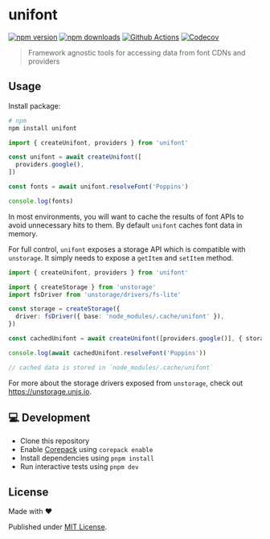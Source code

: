 # unifont

[![npm version][npm-version-src]][npm-version-href]
[![npm downloads][npm-downloads-src]][npm-downloads-href]
[![Github Actions][github-actions-src]][github-actions-href]
[![Codecov][codecov-src]][codecov-href]

> Framework agnostic tools for accessing data from font CDNs and providers

## Usage

Install package:

```sh
# npm
npm install unifont
```

```js
import { createUnifont, providers } from 'unifont'

const unifont = await createUnifont([
  providers.google(),
])

const fonts = await unifont.resolveFont('Poppins')

console.log(fonts)
```

In most environments, you will want to cache the results of font APIs to avoid unnecessary hits to them. By default `unifont` caches font data in memory.

For full control, `unifont` exposes a storage API which is compatible with `unstorage`. It simply needs to expose a `getItem` and `setItem` method.

```ts
import { createUnifont, providers } from 'unifont'

import { createStorage } from 'unstorage'
import fsDriver from 'unstorage/drivers/fs-lite'

const storage = createStorage({
  driver: fsDriver({ base: 'node_modules/.cache/unifont' }),
})

const cachedUnifont = await createUnifont([providers.google()], { storage })

console.log(await cachedUnifont.resolveFont('Poppins'))

// cached data is stored in `node_modules/.cache/unifont`
```

For more about the storage drivers exposed from `unstorage`, check out https://unstorage.unjs.io.

## 💻 Development

- Clone this repository
- Enable [Corepack](https://github.com/nodejs/corepack) using `corepack enable`
- Install dependencies using `pnpm install`
- Run interactive tests using `pnpm dev`

## License

Made with ❤️

Published under [MIT License](./LICENCE).

<!-- Badges -->

[npm-version-src]: https://img.shields.io/npm/v/unifont?style=flat-square
[npm-version-href]: https://npmjs.com/package/unifont
[npm-downloads-src]: https://img.shields.io/npm/dm/unifont?style=flat-square
[npm-downloads-href]: https://npmjs.com/package/unifont
[github-actions-src]: https://img.shields.io/github/workflow/status/danielroe/unifont/ci/main?style=flat-square
[github-actions-href]: https://github.com/danielroe/unifont/actions?query=workflow%3Aci
[codecov-src]: https://img.shields.io/codecov/c/gh/danielroe/unifont/main?style=flat-square
[codecov-href]: https://codecov.io/gh/danielroe/unifont
